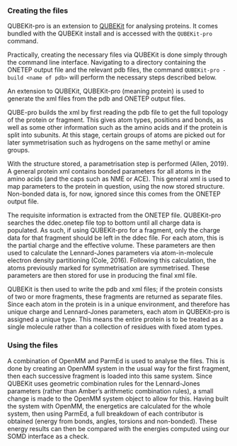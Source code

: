 ### Creating the files

QUBEKit-pro is an extension to [QUBEKit](https://github.com/qubekit/QUBEKit) for analysing proteins.
It comes bundled with the QUBEKit install and is accessed with the `QUBEKit-pro` command.

Practically, creating the necessary files via QUBEKit is done simply through the command line interface. 
Navigating to a directory containing the ONETEP output file and the relevant pdb files, the command 
`QUBEKit-pro -build <name of pdb>` will perform the necessary steps described below.

An extension to QUBEKit, QUBEKit-pro (meaning protein) is used to generate the xml files from the pdb and ONETEP output files. 

QUBE-pro builds the xml by first reading the pdb file to get the full topology of the protein or fragment. 
This gives atom types, positions and bonds, 
as well as some other information such as the amino acids and if the protein is split into subunits. 
At this stage, certain groups of atoms are picked out for later symmetrisation such as hydrogens on the same methyl or amine groups. 

With the structure stored, a parametrisation step is performed (Allen, 2019). 
A general protein xml contains bonded parameters for all atoms in the amino acids 
(and the caps such as NME or ACE). 
This general xml is used to map parameters to the protein in question, using the now stored structure.
Non-bonded data is, for now, ignored since this comes from the ONETEP output file.

The requisite information is extracted from the ONETEP file. 
QUBEKit-pro searches the ddec.onetep file top to bottom until all charge data is populated.
As such, if using QUBEKit-pro for a fragment, 
only the charge data for that fragment should be left in the ddec file.
For each atom, this is the partial charge and the effective volume. 
These parameters are then used to calculate the Lennard-Jones parameters via atom-in-molecule electron density partitioning (Cole, 2016). 
Following this calculation, the atoms previously marked for symmetrisation are symmetrised. 
These parameters are then stored for use in producing the final xml file.

QUBEKit is then used to write the pdb and xml files; if the protein consists of two or more fragments, 
these fragments are returned as separate files. 
Since each atom in the protein is in a unique environment, 
and therefore has unique charge and Lennard-Jones parameters, 
each atom in QUBEKit-pro is assigned a unique type. 
This means the entire protein is to be treated as a single molecule rather than a collection of residues with fixed atom types.


### Using the files

A combination of OpenMM and ParmEd is used to analyse the files. 
This is done by creating an OpenMM system in the usual way for the first fragment, 
then each successive fragment is loaded into this same system. 
Since QUBEKit uses geometric combination rules for the Lennard-Jones parameters 
(rather than Amber’s arithmetic combination rules), 
a small change is made to the OpenMM system object to allow for this. 
Having built the system with OpenMM, the energetics are calculated for the whole system, 
then using ParmEd, a full breakdown of each contributor is obtained 
(energy from bonds, angles, torsions and non-bonded). 
These energy results can then be compared with the energies computed using our SOMD interface as a check.
